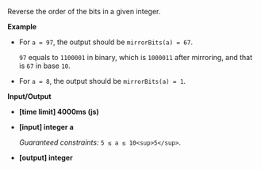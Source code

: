﻿Reverse the order of the bits in a given integer.

**Example**

*   For `a = 97`, the output should be
    `mirrorBits(a) = 67`.

    `97` equals to `1100001` in binary, which is `1000011` after mirroring, and that is `67` in base `10`.

*   For `a = 8`, the output should be
    `mirrorBits(a) = 1`.

**Input/Output**

*   **[time limit] 4000ms (js)**

*   **[input] integer a**

    _Guaranteed constraints:_
    `5 ≤ a ≤ 10<sup>5</sup>`.

*   **[output] integer**